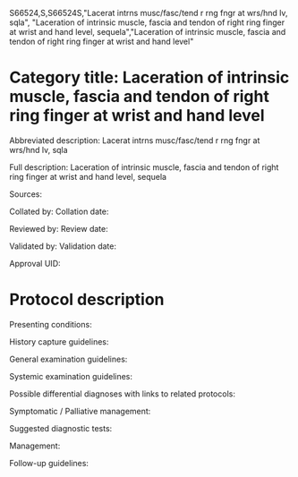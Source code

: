S66524,S,S66524S,"Lacerat intrns musc/fasc/tend r rng fngr at wrs/hnd lv, sqla", "Laceration of intrinsic muscle, fascia and tendon of right ring finger at wrist and hand level, sequela","Laceration of intrinsic muscle, fascia and tendon of right ring finger at wrist and hand level"
# Category title: Laceration of intrinsic muscle, fascia and tendon of right ring finger at wrist and hand level

Abbreviated description: Lacerat intrns musc/fasc/tend r rng fngr at wrs/hnd lv, sqla

Full description: Laceration of intrinsic muscle, fascia and tendon of right ring finger at wrist and hand level, sequela

Sources:

Collated by:
Collation date:

Reviewed by:
Review date:

Validated by:
Validation date:

Approval UID:

# Protocol description

Presenting conditions:

History capture guidelines:

General examination guidelines:

Systemic examination guidelines:

Possible differential diagnoses with links to related protocols:

Symptomatic / Palliative management:

Suggested diagnostic tests:

Management:

Follow-up guidelines:
